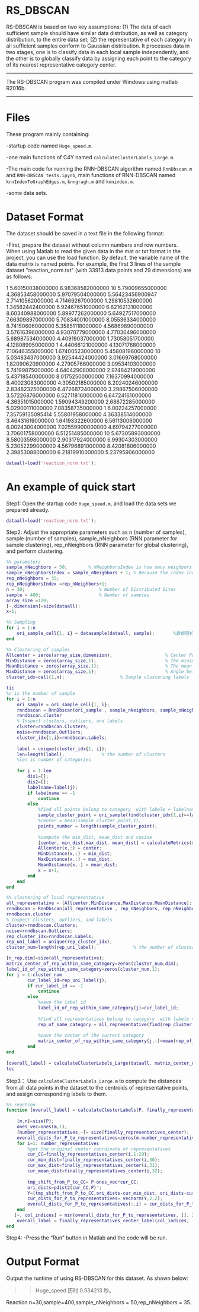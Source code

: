 # RS_DBSCAN
RS-DBSCAN is based on two key assumptions: (1) The data of each sufficient sample should have similar data distribution, as well as category distribution, to the entire data set; (2) the representative of each category in all sufficient samples conform to Gaussian distribution. It processes data in two stages, one is to classify data in each local sample independently, and the other is to globally classify data by assigning each point to the category of its nearest representative category center.

***********************************************************************************
The RS-DBSCAN program was compiled under Windows using matlab R2016b.
***********************************************************************************

Files
===================================================================================
These program mainly containing:

-startup code named `Huge_speed.m`.

-one main functions of C4Y named `calculateClusterLabels_Large.m`.

-The main code for running the RNN-DBSCAN algorithm named `RnnDbscan.m` and `RNN-DBSCAN tests.ipynb`, main functions of RNN-DBSCAN named `knnIndexToGraphEdges.m`, `knngragh.m` and `knnindex.m`.

-some data sets.

Dataset Format
===================================================================================
The dataset should be saved in a text file in the following format:

-First, prepare the dataset without column numbers and row numbers. When using Matlab to read the given data in the mat or txt format in the project, you can use the load function. By default, the variable name of the data matrix is named points.
For example, the first 3 lines of the sample dataset "reaction_norm.txt" (with 33913 data points and 29 dimensions) are as follows:

1	5.60150038000000	6.98368582000000	10	5.79009655000000	4.36853458000000	5.97079504000000	5.56423456900947	2.71410562000000	4.71469267000000	1.29810532600000	1.34582442400000	6.92467651000000	6.62162131000000	8.60340988000000	5.89977262000000	5.64927517000000	7.66309897000000	5.70834001000000	8.05536334000000	8.74150606000000	5.35851118000000	4.56869890000000	3.57616396000000	4.93070779000000	4.77036496000000	5.68987534000000	4.40919037000000	1.73058051700000
4.12808995000000	1	4.44066121000000	4.13071768000000	7.10646355000000	1.67400523000000	5.45808196000000	10	5.03483437000000	3.92544424000000	3.01669768000000	1.82090620900000	4.27905766000000	3.09534103000000	5.74199875000000	4.64042908000000	2.97484219000000	5.43718540000000	8.01752500000000	7.16370994000000	8.40023083000000	4.30502185000000	8.20240246000000	2.83482325000000	6.47268724000000	3.29867506000000	3.57226876000000	6.52711816000000	6.64724161000000
4.36351015000000	1.59094349200000	2.68672285000000	5.02900111000000	7.08358735000000	1	6.00224257000000	7.35759135095414	5.55801958000000	4.36338514000000	3.46431619000000	1.64193322600000	6.56113006000000	6.00243004000000	7.02559900000000	4.69794277000000	3.70601758000000	6.51251485000000	10	5.67305893000000	8.58003598000000	2.90317924000000	6.99304303000000	5.23052299000000	4.56796891000000	8.42081806000000	2.39853088000000	6.21819910000000	5.23795906000000

```matlab
dataall=load('reaction_norm.txt');
```
An example of quick start
===================================================================================
Step1:
Open the startup code `Huge_speed.m`, and load the data sets we prepared already.
```matlab
dataall=load('reaction_norm.txt');
```

Step2:
Adjust the appropriate parameters such as n (number of samples), sample (number of samples), sample_nNeighbors (RNN parameter for sample clustering), rep_nNeighbors (RNN parameter for global clustering), and perform clustering.
```matlab
%% parameters
sample_nNeighbors = 50;        % nNeighborsIndex is how many neighbors used to create the knn index, and must be >= nNeighbors + 1
sample_nNeighborsIndex = sample_nNeighbors + 1; % Because the index includes self-edges (each point is its own nearest neighbor)
rep_nNeighbors = 35;
rep_nNeighborsIndex =rep_nNeighbors+1;
n = 30;                            % Number of Distributed Sites
sample = 400;                      % Number of samples
array_size =120;
[~,dimension]=size(dataall);
x=1;

%% Sampling
for i = 1:n
    ori_sample_cell{1, i} = datasample(dataall, sample);       %数据随机抽取样本
end

%% Clustering of samples
Allcenter = zeros(array_size,dimension);                    % Center Points
MinDistance = zeros(array_size,1);                          % The minimum distance from the point in the category to the center point distance
MeanDistance = zeros(array_size,1);                         % The mean value of the distance from the point in the category to the center point
MaxDistance = zeros(array_size,1);                          % Angle between the point of the category and the center point*Dis
cluster_idx=cell(1,n);                     % Sample clustering labels

tic
%n is the number of sample
for i = 1:n    
    ori_sample = ori_sample_cell{1, i};
    rnndbscan = RnnDbscan(ori_sample , sample_nNeighbors, sample_nNeighborsIndex);
    rnndbscan.cluster
    % Inspect clusters, outliers, and labels
    cluster=rnndbscan.Clusters;
    noise=rnndbscan.Outliers;
    cluster_idx{1,i}=rnndbscan.Labels;
 
    label = unique(cluster_idx{1, i});
    len=length(label);              % the number of clusters
    %len is number of categories
    
    for j = 1:len
        dis1=[];        
        dis2=[];
        labelname=label(j);
        if labelname == -1
            continue
        else
            %find all points belong to category  with labele = labelname  
            sample_cluster_point = ori_sample(find(cluster_idx{1,i}==labelname),:); 
            %center = mean(sample_cluster_point,1);
            points_number = length(sample_cluster_point);
          
            %compute the min_dist, mean_dist and cosine
            [center, min_dist,max_dist, mean_dist] = calculateMetrics(sample_cluster_point);
            Allcenter(x,:) = center;
            MinDistance(x,:) = min_dist;
            MaxDistance(x,:) = max_dist;
            MeanDistance(x,:) = mean_dist;
            x = x+1;
        end  
    end
end

%% clustering of local representative
all_representative = [Allcenter,MinDistance,MaxDistance,MeanDistance];     % local representative
rnndbscan = RnnDbscan(all_representative , rep_nNeighbors, rep_nNeighborsIndex);
rnndbscan.cluster
% Inspect clusters, outliers, and labels
cluster=rnndbscan.Clusters;
noise=rnndbscan.Outliers;
rep_cluster_idx=rnndbscan.Labels;
rep_uni_label = unique(rep_cluster_idx);
cluster_num=length(rep_uni_label);              % the number of clusters

[n_rep,dim]=size(all_representative);
matrix_center_of_rep_within_same_category=zeros(cluster_num,dim);
label_id_of_rep_within_same_category=zeros(cluster_num,1);
for j = 1:cluster_num
        cur_label_id=rep_uni_label(j);
        if cur_label_id == -1
            continue
        else
            %save the label id
            label_id_of_rep_within_same_category(j)=cur_label_id;
            
            %find all representatives belong to category  with labele = cur_label_id  
            rep_of_same_category = all_representative(find(rep_cluster_idx==cur_label_id),:); 
            
            %save the center of the current category
            matrix_center_of_rep_within_same_category(j,:)=mean(rep_of_same_category);
        end  
end
    
[overall_label] = calculateClusterLabels_Large(dataall, matrix_center_of_rep_within_same_category,label_id_of_rep_within_same_category);
toc
```

Step3：
Use `calculateClusterLabels_Large.m` to compute the distances from all data points in the dataset to the centroids of representative points, and assign corresponding labels to them.
```matlab
%% reaction
function [overall_label] = calculateClusterLabels(P, finally_representatives_center, finally_representatives_center_label)
    
    [m,n]=size(P);
    ones_vec=ones(m,1);
    [number_representatives,~]= size(finally_representatives_center);
    overall_dists_for_P_to_representatives=zeros(m,number_representatives);
    for i=1: number_representatives
        %get the original cneter coordinate of representatives
        cur_CC=finally_representatives_center(i,1:29); 
        cur_min_dist=finally_representatives_center(i,30);
        cur_max_dist=finally_representatives_center(i,31);
        cur_mean_dist=finally_representatives_center(i,32);
        
        tmp_shift_from_P_to_CC= P-ones_vec*cur_CC;
        ori_dists=pdist2(cur_CC,P)';
        Y=[tmp_shift_from_P_to_CC,ori_dists-cur_min_dist, ori_dists-cur_max_dist,ori_dists-cur_mean_dist];
        cur_dists_for_P_to_representatives= vecnorm(Y,2,2);
        overall_dists_for_P_to_representatives(:,i) = cur_dists_for_P_to_representatives;
    end
   [~, col_indices] = min(overall_dists_for_P_to_representatives, [], 2);
    overall_label = finally_representatives_center_label(col_indices, :);      
end
```
Step4: -Press the “Run” button in Matlab and the code will be run.

Output Format
===================================================================================
Output the runtime of using RS-DBSCAN for this dataset. As shown below:
>> Huge_speed
历时 0.534213 秒。

Reaction n=30,sample=400,sample_nNeighbors = 50,rep_nNeighbors = 35.
